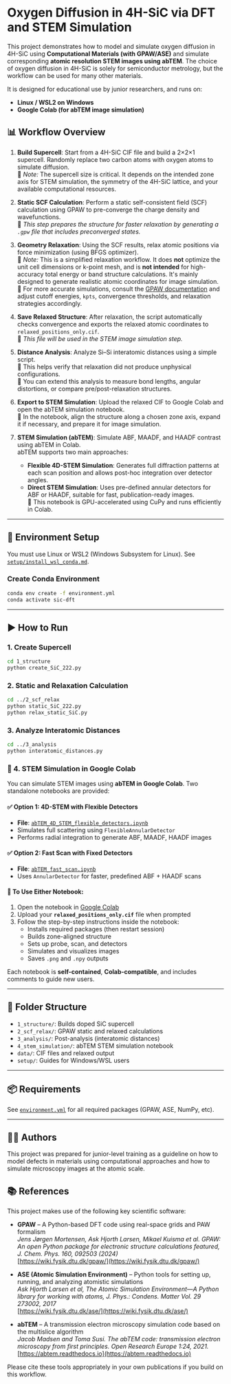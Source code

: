 # Oxygen Diffusion in 4H-SiC via DFT and STEM Simulation

This project demonstrates how to model and simulate oxygen diffusion in 4H-SiC using **Computational Materials (with GPAW/ASE)** and simulate corresponding **atomic resolution STEM images using abTEM**.
The choice of oxygen diffusion in 4H-SiC is solely for semiconductor metrology, but the workflow can be used for many other materials. 

It is designed for educational use by junior researchers, and runs on:
- **Linux / WSL2 on Windows**
- **Google Colab (for abTEM image simulation)**

## 📊 Workflow Overview

1. **Build Supercell**: Start from a 4H-SiC CIF file and build a 2×2×1 supercell. Randomly replace two carbon atoms with oxygen atoms to simulate diffusion.  
   🔹 *Note:* The supercell size is critical. It depends on the intended zone axis for STEM simulation, the symmetry of the 4H-SiC lattice, and your available computational resources.

2. **Static SCF Calculation**: Perform a static self-consistent field (SCF) calculation using GPAW to pre-converge the charge density and wavefunctions.  
   🔹 *This step prepares the structure for faster relaxation by generating a `.gpw` file that includes preconverged states.*

3. **Geometry Relaxation**: Using the SCF results, relax atomic positions via force minimization (using BFGS optimizer).  
   🔹 *Note:* This is a simplified relaxation workflow. It does **not** optimize the unit cell dimensions or k-point mesh, and is **not intended** for high-accuracy total energy or band structure calculations. It's mainly designed to generate realistic atomic coordinates for image simulation.  
   🔹 For more accurate simulations, consult the [GPAW documentation](https://wiki.fysik.dtu.dk/gpaw/) and adjust cutoff energies, `kpts`, convergence thresholds, and relaxation strategies accordingly.

4. **Save Relaxed Structure**: After relaxation, the script automatically checks convergence and exports the relaxed atomic coordinates to `relaxed_positions_only.cif`.  
   🔹 *This file will be used in the STEM image simulation step.*

5. **Distance Analysis**: Analyze Si–Si interatomic distances using a simple script.  
   🔹 This helps verify that relaxation did not produce unphysical configurations.  
   🔹 You can extend this analysis to measure bond lengths, angular distortions, or compare pre/post-relaxation structures.

6. **Export to STEM Simulation**: Upload the relaxed CIF to Google Colab and open the abTEM simulation notebook.  
   🔹 In the notebook, align the structure along a chosen zone axis, expand it if necessary, and prepare it for image simulation.

7. **STEM Simulation (abTEM)**: Simulate ABF, MAADF, and HAADF contrast using abTEM in Colab.  
   abTEM supports two main approaches:  
   - **Flexible 4D-STEM Simulation**: Generates full diffraction patterns at each scan position and allows post-hoc integration over detector angles.  
   - **Direct STEM Simulation**: Uses pre-defined annular detectors for ABF or HAADF, suitable for fast, publication-ready images.  
   🔹 This notebook is GPU-accelerated using CuPy and runs efficiently in Colab.

---

## 🧰 Environment Setup

You must use Linux or WSL2 (Windows Subsystem for Linux). See [`setup/install_wsl_conda.md`](./setup/install_wsl_conda.md).

### Create Conda Environment

```bash
conda env create -f environment.yml
conda activate sic-dft
```

---

## ▶️ How to Run

### 1. Create Supercell

```bash
cd 1_structure
python create_SiC_222.py
```

### 2. Static and Relaxation Calculation

```bash
cd ../2_scf_relax
python static_SiC_222.py
python relax_static_SiC.py
```

### 3. Analyze Interatomic Distances

```bash
cd ../3_analysis
python interatomic_distances.py
```

### 📸 4. STEM Simulation in Google Colab

You can simulate STEM images using **abTEM in Google Colab**. Two standalone notebooks are provided:

#### ✅ Option 1: 4D-STEM with Flexible Detectors
- **File**: [`abTEM_4D_STEM_flexible_detectors.ipynb`](./4_stem_simulation/abTEM_4D_STEM_flexible_detectors.ipynb)
- Simulates full scattering using `FlexibleAnnularDetector`
- Performs radial integration to generate ABF, MAADF, HAADF images

#### ✅ Option 2: Fast Scan with Fixed Detectors
- **File**: [`abTEM_fast_scan.ipynb`](./4_stem_simulation/abTEM_fast_scan.ipynb)
- Uses `AnnularDetector` for faster, predefined ABF + HAADF scans

#### 🧪 To Use Either Notebook:
1. Open the notebook in [Google Colab](https://colab.research.google.com/)
2. Upload your **`relaxed_positions_only.cif`** file when prompted
3. Follow the step-by-step instructions inside the notebook:
   - Installs required packages (then restart session)
   - Builds zone-aligned structure
   - Sets up probe, scan, and detectors
   - Simulates and visualizes images
   - Saves `.png` and `.npy` outputs

Each notebook is **self-contained**, **Colab-compatible**, and includes comments to guide new users.

---

## 📁 Folder Structure

- `1_structure/`: Builds doped SiC supercell
- `2_scf_relax/`: GPAW static and relaxed calculations
- `3_analysis/`: Post-analysis (interatomic distances)
- `4_stem_simulation/`: abTEM STEM simulation notebook
- `data/`: CIF files and relaxed output
- `setup/`: Guides for Windows/WSL users

---

## 📦 Requirements

See [`environment.yml`](./environment.yml) for all required packages (GPAW, ASE, NumPy, etc).

---

## 🧑‍🔬 Authors

This project was prepared for junior-level training as a guideline on how to model defects in materials using computational approaches and how to simulate microscopy images at the atomic scale.

## 📚 References

This project makes use of the following key scientific software:

- **GPAW** – A Python-based DFT code using real-space grids and PAW formalism  
  *Jens Jørgen Mortensen, Ask Hjorth Larsen, Mikael Kuisma et al. GPAW: An open Python package for electronic structure calculations featured, J. Chem. Phys. 160, 092503 (2024)*  
  [https://wiki.fysik.dtu.dk/gpaw/](https://wiki.fysik.dtu.dk/gpaw/)

- **ASE (Atomic Simulation Environment)** – Python tools for setting up, running, and analyzing atomistic simulations  
  *Ask Hjorth Larsen et al, The Atomic Simulation Environment—A Python library for working with atoms, J. Phys.: Condens. Matter Vol. 29 273002, 2017*  
  [https://wiki.fysik.dtu.dk/ase/](https://wiki.fysik.dtu.dk/ase/)

- **abTEM** – A transmission electron microscopy simulation code based on the multislice algorithm  
  *Jacob Madsen and Toma Susi. The abTEM code: transmission electron microscopy from first principles. Open Research Europe 1:24, 2021.*  
  [https://abtem.readthedocs.io](https://abtem.readthedocs.io)

Please cite these tools appropriately in your own publications if you build on this workflow.
